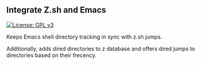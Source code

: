 ## Integrate Z.sh and Emacs

[![License: GPL v3](https://img.shields.io/badge/License-GPLv3-blue.svg)](https://www.gnu.org/licenses/gpl-3.0)

Keeps Emacs shell directory tracking in sync with z.sh jumps. 

Additionally, adds dired directories to z database and offers dired jumps to
directories based on their frecency.
